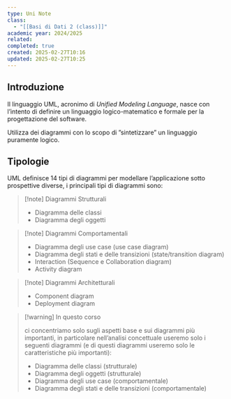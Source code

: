 ```yaml
---
type: Uni Note
class:
  - "[[Basi di Dati 2 (class)]]"
academic year: 2024/2025
related: 
completed: true
created: 2025-02-27T10:16
updated: 2025-02-27T10:25
---
```

## Introduzione

Il linguaggio UML, acronimo di *Unified Modeling Language*, nasce con l’intento di definire un linguaggio logico-matematico e formale per la progettazione del software. 

Utilizza dei diagrammi con lo scopo di ”sintetizzare” un linguaggio puramente logico.

## Tipologie

UML definisce 14 tipi di diagrammi per modellare l’applicazione sotto prospettive diverse, i principali tipi di diagrammi sono: 

>[!note] Diagrammi Strutturali
>- Diagramma delle classi 
>- Diagramma degli oggetti

 >[!note] Diagrammi Comportamentali
 >- Diagramma degli use case (use case diagram)
 >- Diagramma degli stati e delle transizioni (state/transition diagram)
 >- Interaction (Sequence e Collaboration diagram)
 >- Activity diagram

>[!note] Diagrammi Architetturali
>- Component diagram
>- Deployment diagram

>[!warning] In questo corso
>
>ci concentriamo solo sugli aspetti base e sui diagrammi più importanti, in particolare nell’analisi concettuale useremo solo i seguenti diagrammi (e di questi diagrammi useremo solo le caratteristiche più importanti): 
>- Diagramma delle classi (strutturale)
>- Diagramma degli oggetti (strutturale)
>- Diagramma degli use case (comportamentale)
>- Diagramma degli stati e delle transizioni (comportamentale)

